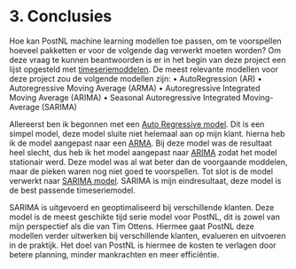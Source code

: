 # 3. Conclusies

Hoe kan PostNL machine learning modellen toe passen, om te voorspellen hoeveel pakketten er voor de volgende dag verwerkt moeten worden? Om deze vraag te kunnen beantwoorden is er in het begin van deze project een lijst opgesteld met [timeseriemoddelen](https://machinelearningmastery.com/time-series-forecasting-methods-in-python-cheat-sheet/).  De meest relevante modellen voor deze project zou de volgende modellen zijn:
•	AutoRegression (AR) 
•	Autoregressive Moving Average (ARMA)
•	Autoregressive Integrated Moving Average (ARIMA)
•	Seasonal Autoregressive Integrated Moving-Average (SARIMA)


Allereerst ben ik begonnen met een [Auto Regressive model](https://github.com/IsmailBoyuksimsek/IsmailBoyuksimsek/blob/main/afbeeldingen/AR%20Model.PNG). Dit is een simpel model, deze model sluite niet helemaal aan op mijn klant. hierna heb ik de model aangepast naar een [ARMA](https://github.com/IsmailBoyuksimsek/IsmailBoyuksimsek/blob/main/afbeeldingen/ARMA%20model.PNG). Bij deze model was de resultaat heel slecht, dus heb ik het model aangepast naar [ARIMA](https://github.com/IsmailBoyuksimsek/IsmailBoyuksimsek/blob/main/afbeeldingen/ARIMA%20model.PNG) zodat het model stationair werd. Deze model was al wat beter dan de voorgaande moddelen, maar de pieken waren nog niet goed te voorspellen. Tot slot is de model verwerkt naar [SARIMA model](https://github.com/IsmailBoyuksimsek/IsmailBoyuksimsek/blob/main/afbeeldingen/SARIMA%20model.PNG). SARIMA is mijn eindresultaat, deze model is de best passende timeseriemodel. 

SARIMA is uitgevoerd en geoptimaliseerd bij verschillende klanten. Deze model is de meest geschikte tijd serie model voor PostNL, dit is zowel van mijn perspectief als die van Tim Ottens. Hiermee gaat PostNL deze modellen verder uitwerken bij verschillende klanten,  evalueren en uitvoeren in de praktijk. Het doel van PostNL is hiermee de kosten te verlagen door betere planning, minder mankrachten en meer efficiëntie.

